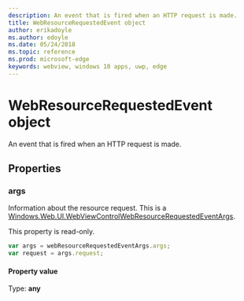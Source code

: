 ```yaml
---
description: An event that is fired when an HTTP request is made.
title: WebResourceRequestedEvent object
author: erikadoyle
ms.author: edoyle
ms.date: 05/24/2018
ms.topic: reference
ms.prod: microsoft-edge
keywords: webview, windows 10 apps, uwp, edge
---
```


# WebResourceRequestedEvent object

An event that is fired when an HTTP request is made.

## Properties

### args

Information about the resource request. This is a [Windows.Web.UI.WebViewControlWebResourceRequestedEventArgs](https://docs.microsoft.com/en-us/uwp/api/windows.web.ui.webviewcontrolwebresourcerequestedeventargs).

This property is read-only.

```js
var args = webResourceRequestedEventArgs.args;
var request = args.request;
```

#### Property value
Type: **any**


